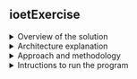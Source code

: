 ## ioetExercise
<details>
  <summary>Overview of the solution</summary>
  I developed my solution using Java, because it is the language I use for the backend in my current job.<br>
  This is how my solution works:<br>
<ul>
<li>The program starts reading every line of the text file, then I split the line in the name of the employee and the worked range using the "=" as separator.</li>
<li>With the name splitted, I assign this name to the employee.</li>
<li>With the worked range, I start to split every range into days and hours together using the "," as separator</li>
<li>Once I have the day and hours worked, I split it again into day acronym and hours.</li>
<li>The day acronym is compared to an array of the days of the week and the days of the weekend, to know how much to pay for hour.</li>
<li>The hours worked are united by the sign "-", so I split these hours into startHour and finishHour.</li>
<li>I transform the startHour to minutes, then I check if the startHour belongs to morning, afternoon or night.</li>
<li>I repeat the same above process for finishHour, and now I can subtract the finishHour minus the startHour.</li>
<li>With the result of the the subtraction, I only have to multiply this value according to the range and the day obtained.</li>
<li>Finally I assign the value of the above operation to the employee salary.</li>
</ul>
  </details>
<details><summary>Architecture explanation</summary>
For this exercise, I divided my program in the following packages:<br>
classes, data, handler, main and tests.<br>
The classes package contains:<br>
<ul>
<li>Employee</li>
<ul>
<li>This class has the attributes name and salary; and the method SalaryToPay.</li>
</ul>
<li>dataHandler</li>
<ul>
<li>This class has the attributes dayAcronym and the boolean weekOrWeekend; and the method priceForDay.</li>
</ul>
<li>HourWorked</li>
<ul>
<li>This class has the attributes startHour and finishHour.</li>
</ul>
</ul>
The data package contains:<br>
<ul>
<li>data.txt</li>
<ul>
<li>This is the text file where the data is located.</li>
</ul>
</ul>
The handler package contains:<br>
<ul>
<li>dataHandler</li>
<ul>
<li>This class has the methods readFile, splitName, splitWork, weekWorked, getAcronymdayWorked and getRangeWorked.</li>
</ul>
<li>hourHandler</li>
<ul>
<li>This class has the attributes WEEK and WEEKEND; and the methods: getStartHour, getFinishHour, convertToMinutes, getPriceWeekday and getPriceWeekend.</li>
</ul>
</ul>
The main package contains:<br>
<ul>
<li>Main</li>
<ul>
<li>This class calls some of the previous classes to calculate the salary and print the result in console.</li>
</ul>
</ul>
Finally, the tests package contains:<br>
<ul>
<li>DataHandlerTest</li>
<ul>
<li>This class tests the methods of the dataHandler class.</li>
</ul>
<li>HourHandlerTest</li>
<ul>
<li>This class tests the methods of the hourHandler class.</li>
</ul>
</ul>
  </details>
<details><summary>Approach and methodology</summary>
I started creating a Java project using Eclipse Photon, then I created a repository in my Github account to host this project.<br>
I worked in my local project, creating new functionality in order to obtain the expected result, which is the salary of the employee. Everytime I developed new functionality, I committed these changes to my Github repository.<br>
In the development process, the first thing I did was create the Employee, DayWorked and HourWorked classes. Next, I created the dataHandler and HourHandler classes, since in this classes I put all the logic to handle the text file and the data obtained of it. To prove everything said above, I created a Main class, and for keep the text file, I created the data package. When the solution was finished, I started with the test process, I used Junit 4 and I saved all the test classes in the tests package.<br>
Finally, I edited the README file in my Github repository to explain what I did to succeed in this exercise.
  </details>
<details><summary>Intructions to run the program</summary>
My program was made using Eclipse Phothon, so I recommend using the same Eclipse to run this program without problems.<br>
The java version that I used is 1.8.0_271.<br>
To change the data, you can edit the data.txt file that is located in data package.<br>
Moreover, you can process a text file you want, just make sure that the name of the file is data.txt and the location is the data package.<br>
To start the program, go to main package, open the Main class and run this class.<br>
  </details>
